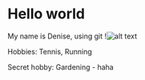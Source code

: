 # Hello world

My name is Denise, using git !![alt text](image-1.png)

Hobbies: Tennis, Running

Secret hobby: Gardening - haha

